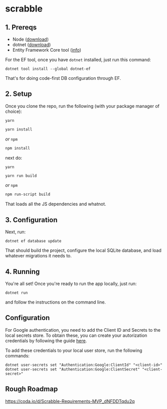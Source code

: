 # scrabble

## 1. Prereqs

- Node ([download](https://nodejs.org/en/download/))
- dotnet ([download](https://dotnet.microsoft.com/download))
- Entity Framework Core tool ([info](https://docs.microsoft.com/en-us/ef/core/cli/dotnet))

For the EF tool, once you have `dotnet` installed, just run this command:
```
dotnet tool install --global dotnet-ef
```

That's for doing code-first DB configuration through EF.

## 2. Setup

Once you clone the repo, run the following (with your package manager of choice):

`yarn`
```sh
yarn install
```
_or_ `npm`
```sh
npm install
```

next do:

`yarn`
```sh
yarn run build
```
_or_ `npm`
```sh
npm run-script build
```

That loads all the JS dependencies and whatnot.

## 3. Configuration

Next, run:

```
dotnet ef database update
```

That should build the project, configure the local SQLite database, and load whatever migrations it needs to.

## 4. Running

You're all set! Once you're ready to run the app locally, just run:

```
dotnet run
```

and follow the instructions on the command line.

## Configuration

For Google authentication, you need to add the Client ID and Secrets to the local secrets store.  To obtain these, you can create your autorization credentials by following the guide [here](https://developers.google.com/identity/sign-in/web/sign-in).

To add these credentials to your local user store, run the following commands:

```
dotnet user-secrets set "Authentication:Google:ClientId" "<client-id>"
dotnet user-secrets set "Authentication:Google:ClientSecret" "<client-secret>"
```

## Rough Roadmap

https://coda.io/d/Scrabble-Requirements-MVP_dNFDDTqdu2q

